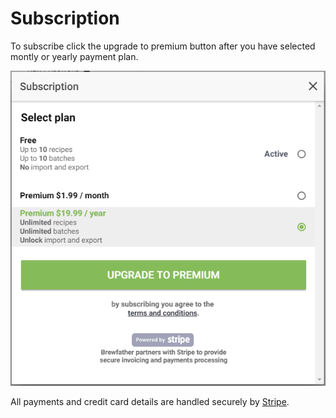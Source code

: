 # Subscription

To subscribe click the upgrade to premium button after you have selected montly or yearly payment plan.

![Subscription](../.gitbook/assets/image%20%2858%29.png)

All payments and credit card details are handled securely by [Stripe](https://www.stripe.com/).

